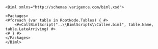	<Biml xmlns="http://schemas.varigence.com/biml.xsd">		<Packages>   	<#foreach (var table in RootNode.Tables) { #>		<#=CallBimlScript("..\\BimlScripts\\Callee.biml", table.Name, table.LateArriving) #>	<# } #>	</Packages>	</Biml>
